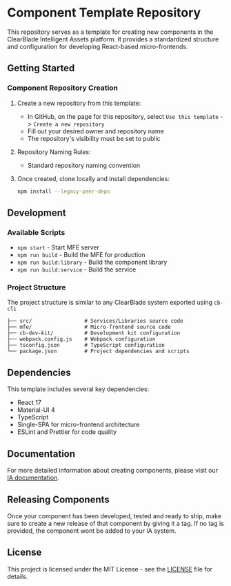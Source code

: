 # Component Template Repository

This repository serves as a template for creating new components in the ClearBlade Intelligent Assets platform. It provides a standardized structure and configuration for developing React-based micro-frontends.

## Getting Started

### Component Repository Creation

1. Create a new repository from this template:
   - In GitHub, on the page for this repository, select `Use this template` -> `Create a new repository`
   - Fill out your desired owner and repository name
   - The repository's visibility must be set to public

2. Repository Naming Rules:
   - Standard repository naming convention

3. Once created, clone locally and install dependencies:
   ```bash
   npm install --legacy-peer-deps
   ```

## Development

### Available Scripts

- `npm start` - Start MFE server
- `npm run build` - Build the MFE for production
- `npm run build:library` - Build the component library
- `npm run build:service` - Build the service

### Project Structure

The project structure is similar to any ClearBlade system exported using `cb-cli`

```
├── src/                 # Services/Libraries source code
├── mfe/                 # Micro-frontend source code
├── cb-dev-kit/          # Development kit configuration
├── webpack.config.js    # Webpack configuration
├── tsconfig.json        # TypeScript configuration
└── package.json         # Project dependencies and scripts
```

## Dependencies

This template includes several key dependencies:
- React 17
- Material-UI 4
- TypeScript
- Single-SPA for micro-frontend architecture
- ESLint and Prettier for code quality

## Documentation

For more detailed information about creating components, please visit our 
[IA documentation](https://clearblade.atlassian.net/wiki/x/FQB6ug).

## Releasing Components

Once your component has been developed, tested and ready to ship, make sure to create a new release of that component by giving it a tag. If no tag is provided, 
the component wont be added to your IA system. 

## License

This project is licensed under the MIT License - see the [LICENSE](LICENSE) file for details.
